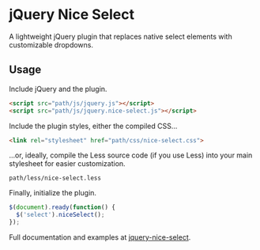 # jQuery Nice Select

A lightweight jQuery plugin that replaces native select elements with customizable dropdowns.

## Usage

Include jQuery and the plugin.

```html
<script src="path/js/jquery.js"></script>
<script src="path/js/jquery.nice-select.js"></script>
```

Include the plugin styles, either the compiled CSS...

```html
<link rel="stylesheet" href="path/css/nice-select.css">
```
...or, ideally, compile the Less source code (if you use Less) into your main stylesheet for easier customization.

```
path/less/nice-select.less
```

Finally, initialize the plugin.

```javascript
$(document).ready(function() {
  $('select').niceSelect();
});
```

Full documentation and examples at <a href="https://zbp.toyean.com/jquery-nice-select/" target="_blank">jquery-nice-select</a>.